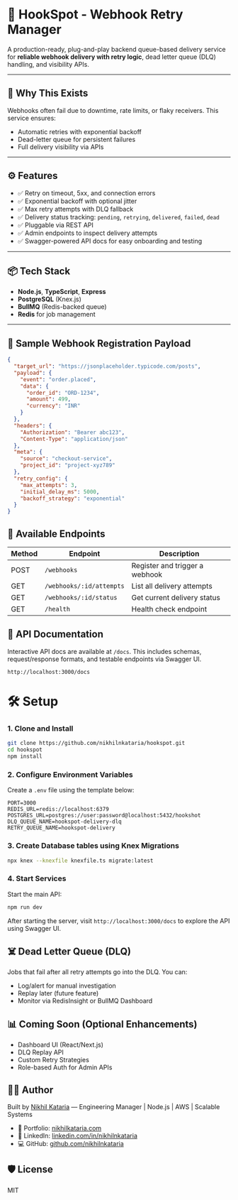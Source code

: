 # 🔁 HookSpot - Webhook Retry Manager

A production-ready, plug-and-play backend queue-based delivery service for **reliable webhook delivery with retry logic**, dead letter queue (DLQ) handling, and visibility APIs.

---

## 🚀 Why This Exists

Webhooks often fail due to downtime, rate limits, or flaky receivers. This service ensures:

- Automatic retries with exponential backoff
- Dead-letter queue for persistent failures
- Full delivery visibility via APIs

---

## ⚙️ Features

- ✅ Retry on timeout, 5xx, and connection errors
- ✅ Exponential backoff with optional jitter
- ✅ Max retry attempts with DLQ fallback
- ✅ Delivery status tracking: `pending`, `retrying`, `delivered`, `failed`, `dead`
- ✅ Pluggable via REST API
- ✅ Admin endpoints to inspect delivery attempts
- ✅ Swagger-powered API docs for easy onboarding and testing

---

## 📦 Tech Stack

- **Node.js**, **TypeScript**, **Express**
- **PostgreSQL** (Knex.js)
- **BullMQ** (Redis-backed queue)
- **Redis** for job management

---

## 🧪 Sample Webhook Registration Payload

```json
{
  "target_url": "https://jsonplaceholder.typicode.com/posts",
  "payload": {
    "event": "order.placed",
    "data": {
      "order_id": "ORD-1234",
      "amount": 499,
      "currency": "INR"
    }
  },
  "headers": {
    "Authorization": "Bearer abc123",
    "Content-Type": "application/json"
  },
  "meta": {
    "source": "checkout-service",
    "project_id": "project-xyz789"
  },
  "retry_config": {
    "max_attempts": 3,
    "initial_delay_ms": 5000,
    "backoff_strategy": "exponential"
  }
}
```

## 🔌 Available Endpoints

| Method | Endpoint                 | Description                    |
| ------ | ------------------------ | ------------------------------ |
| POST   | `/webhooks`              | Register and trigger a webhook |
| GET    | `/webhooks/:id/attempts` | List all delivery attempts     |
| GET    | `/webhooks/:id/status`   | Get current delivery status    |
| GET    | `/health`                | Health check endpoint          |

## 📖 API Documentation

Interactive API docs are available at `/docs`. This includes schemas, request/response formats, and testable endpoints via Swagger UI.

```
http://localhost:3000/docs
```

# 🛠 Setup

### 1. Clone and Install

```bash
git clone https://github.com/nikhilnkataria/hookspot.git
cd hookspot
npm install
```

### 2. Configure Environment Variables

Create a `.env` file using the template below:

```env
PORT=3000
REDIS_URL=redis://localhost:6379
POSTGRES_URL=postgres://user:password@localhost:5432/hookshot
DLQ_QUEUE_NAME=hookspot-delivery-dlq
RETRY_QUEUE_NAME=hookspot-delivery
```

### 3. Create Database tables using Knex Migrations

```bash
npx knex --knexfile knexfile.ts migrate:latest
```

### 4. Start Services

Start the main API:

```bash
npm run dev
```

After starting the server, visit `http://localhost:3000/docs` to explore the API using Swagger UI.

## ☠️ Dead Letter Queue (DLQ)

Jobs that fail after all retry attempts go into the DLQ. You can:

- Log/alert for manual investigation
- Replay later (future feature)
- Monitor via RedisInsight or BullMQ Dashboard

## 📊 Coming Soon (Optional Enhancements)

- Dashboard UI (React/Next.js)
- DLQ Replay API
- Custom Retry Strategies
- Role-based Auth for Admin APIs

## 👨‍💻 Author

Built by [Nikhil Kataria](https://www.linkedin.com/in/nikhilnkataria) —
Engineering Manager | Node.js | AWS | Scalable Systems

- 🔗 Portfolio: [nikhilkataria.com](https://nikhilkataria.com)
- 💼 LinkedIn: [linkedin.com/in/nikhilnkataria](https://www.linkedin.com/in/nikhilnkataria)
- 💻 GitHub: [github.com/nikhilnkataria](https://github.com/nikhilnkataria)

## 🛡 License

MIT
